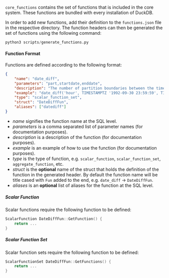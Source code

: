 `core_functions` contains the set of functions that is included in the core system.
These functions are bundled with every installation of DuckDB.

In order to add new functions, add their definition to the `functions.json` file in the respective directory.
The function headers can then be generated the set of functions using the following command:

```python
python3 scripts/generate_functions.py
```

#### Function Format

Functions are defined according to the following format:

```json
{
    "name": "date_diff",
    "parameters": "part,startdate,enddate",
    "description": "The number of partition boundaries between the timestamps.",
    "example": "date_diff('hour', TIMESTAMPTZ '1992-09-30 23:59:59', TIMESTAMPTZ '1992-10-01 01:58:00')",
    "type": "scalar_function_set",
    "struct": "DateDiffFun",
    "aliases": ["datediff"]
}
```

* *name* signifies the function name at the SQL level.
* *parameters* is a comma separated list of parameter names (for documentation purposes).
* *description* is a description of the function (for documentation purposes).
* *example* is an example of how to use the function (for documentation purposes).
* *type* is the type of function, e.g. `scalar_function`, `scalar_function_set`, `aggregate_function`, etc.
* *struct* is the **optional** name of the struct that holds the definition of the function in the generated header. By default the function name will be title cased with `Fun` added to the end, e.g. `date_diff` -> `DateDiffFun`.
* *aliases* is an **optional** list of aliases for the function at the SQL level.

##### Scalar Function
Scalar functions require the following function to be defined:

```cpp
ScalarFunction DateDiffFun::GetFunction() {
	return ...
}
```

##### Scalar Function Set
Scalar function sets require the following function to be defined:

```cpp
ScalarFunctionSet DateDiffFun::GetFunctions() {
	return ...
}
```
